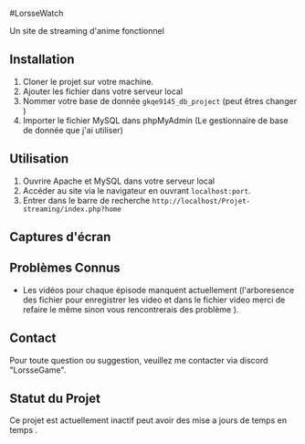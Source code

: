 #LorsseWatch

Un site de streaming d'anime fonctionnel

## Installation

1. Cloner le projet sur votre machine.
2. Ajouter les fichier dans votre serveur local
3. Nommer votre base de donnée `gkqe9145_db_project` (peut êtres changer )
4. Importer le fichier MySQL dans phpMyAdmin (Le gestionnaire de base de donnée que j'ai utiliser)

## Utilisation

1. Ouvrire Apache et MySQL dans votre serveur local
2. Accéder au site via le navigateur en ouvrant `localhost:port`.
3. Entrer dans le barre de recherche `http://localhost/Projet-streaming/index.php?home`

## Captures d'écran

#####

## Problèmes Connus

- Les vidéos pour chaque épisode manquent actuellement (l'arboresence des fichier pour enregistrer les video et dans le fichier video merci de refaire le même sinon vous rencontrerais des problème ).

## Contact

Pour toute question ou suggestion, veuillez me contacter via discord "LorsseGame".

## Statut du Projet

Ce projet est actuellement inactif peut avoir des mise a jours de temps en temps .
